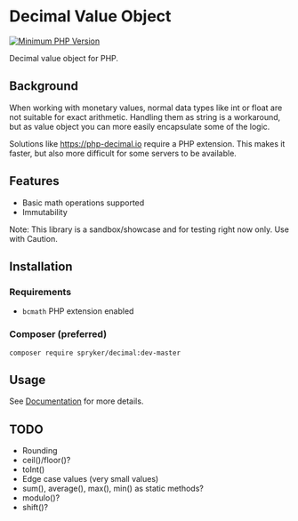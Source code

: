 #  Decimal Value Object

[![Minimum PHP Version](https://img.shields.io/badge/php-%3E%3D%207.1-8892BF.svg)](https://php.net/)

Decimal value object for PHP.

## Background
When working with monetary values, normal data types like int or float are not suitable for exact arithmetic.
Handling them as string is a workaround, but as value object you can more easily encapsulate some of the logic. 

Solutions like https://php-decimal.io require a PHP extension. This makes it faster, but also more difficult for some
servers to be available.

## Features

- Basic math operations supported
- Immutability

Note: This library is a sandbox/showcase and for testing right now only.
Use with Caution.

## Installation

### Requirements

- `bcmath` PHP extension enabled

### Composer (preferred)
```
composer require spryker/decimal:dev-master
```

## Usage

See [Documentation](/docs) for more details.

## TODO
- Rounding
- ceil()/floor()?
- toInt()
- Edge case values (very small values)
- sum(), average(), max(), min() as static methods?
- modulo()?
- shift()?
